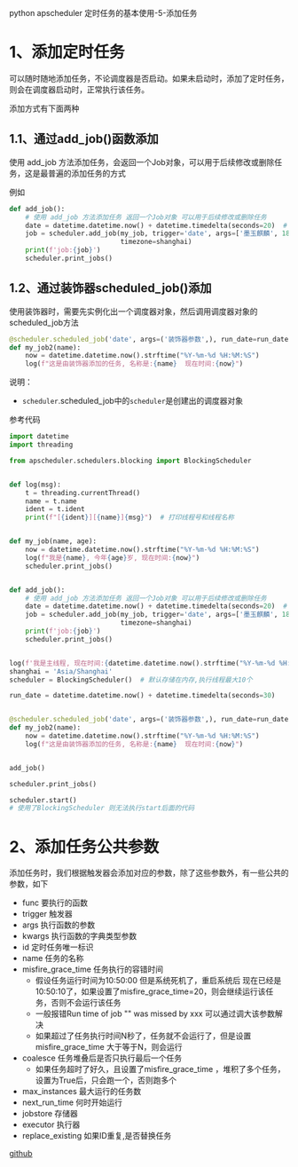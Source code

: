 python apscheduler 定时任务的基本使用-5-添加任务

# 1、添加定时任务

可以随时随地添加任务，不论调度器是否启动。如果未启动时，添加了定时任务，则会在调度器启动时，正常执行该任务。

添加方式有下面两种

## 1.1、通过add_job()函数添加

使用 add_job 方法添加任务，会返回一个Job对象，可以用于后续修改或删除任务，这是最普遍的添加任务的方式

例如

```python
def add_job():
    # 使用 add_job 方法添加任务 返回一个Job对象 可以用于后续修改或删除任务
    date = datetime.datetime.now() + datetime.timedelta(seconds=20)  # 可以添加datetime对象作为运行时间
    job = scheduler.add_job(my_job, trigger='date', args=['墨玉麒麟', 18], name="墨玉麒麟JOB", run_date=date,
                            timezone=shanghai)
    print(f'job:{job}')
    scheduler.print_jobs()
```

## 1.2、通过装饰器scheduled_job()添加

使用装饰器时，需要先实例化出一个调度器对象，然后调用调度器对象的scheduled_job方法

```python
@scheduler.scheduled_job('date', args=('装饰器参数',), run_date=run_date, name="装饰器", timezone=shanghai)
def my_job2(name):
    now = datetime.datetime.now().strftime("%Y-%m-%d %H:%M:%S")
    log(f"这是由装饰器添加的任务, 名称是:{name}  现在时间:{now}")
```

说明：

- `scheduler`.scheduled_job中的`scheduler`是创建出的调度器对象

参考代码

```python
import datetime
import threading

from apscheduler.schedulers.blocking import BlockingScheduler


def log(msg):
    t = threading.currentThread()
    name = t.name
    ident = t.ident
    print(f"[{ident}][{name}]{msg}")  # 打印线程号和线程名称


def my_job(name, age):
    now = datetime.datetime.now().strftime("%Y-%m-%d %H:%M:%S")
    log(f"我是{name}, 今年{age}岁, 现在时间:{now}")
    scheduler.print_jobs()


def add_job():
    # 使用 add_job 方法添加任务 返回一个Job对象 可以用于后续修改或删除任务
    date = datetime.datetime.now() + datetime.timedelta(seconds=20)  # 可以添加datetime对象作为运行时间
    job = scheduler.add_job(my_job, trigger='date', args=['墨玉麒麟', 18], name="墨玉麒麟JOB", run_date=date,
                            timezone=shanghai)
    print(f'job:{job}')
    scheduler.print_jobs()


log(f'我是主线程, 现在时间:{datetime.datetime.now().strftime("%Y-%m-%d %H:%M:%S")}')
shanghai = 'Asia/Shanghai'
scheduler = BlockingScheduler()  # 默认存储在内存,执行线程最大10个

run_date = datetime.datetime.now() + datetime.timedelta(seconds=30)


@scheduler.scheduled_job('date', args=('装饰器参数',), run_date=run_date, name="装饰器", timezone=shanghai)
def my_job2(name):
    now = datetime.datetime.now().strftime("%Y-%m-%d %H:%M:%S")
    log(f"这是由装饰器添加的任务, 名称是:{name}  现在时间:{now}")


add_job()

scheduler.print_jobs()

scheduler.start()
# 使用了BlockingScheduler 则无法执行start后面的代码

```

# 2、添加任务公共参数

添加任务时，我们根据触发器会添加对应的参数，除了这些参数外，有一些公共的参数，如下

- func 要执行的函数
- trigger 触发器
- args 执行函数的参数
- kwargs 执行函数的字典类型参数
- id 定时任务唯一标识
- name 任务的名称
- misfire_grace_time 任务执行的容错时间
  - 假设任务运行时间为10:50:00 但是系统死机了，重启系统后 现在已经是10:50:10了，如果设置了misfire_grace_time=20，则会继续运行该任务，否则不会运行该任务
  - 一般报错Run time of job "" was missed by xxx 可以通过调大该参数解决
  - 如果超过了任务执行时间N秒了，任务就不会运行了，但是设置misfire_grace_time 大于等于N，则会运行
- coalesce 任务堆叠后是否只执行最后一个任务
  - 如果任务超时了好久，且设置了misfire_grace_time ，堆积了多个任务，设置为True后，只会跑一个，否则跑多个
- max_instances 最大运行的任务数
- next_run_time 何时开始运行
- jobstore 存储器
- executor 执行器
- replace_existing 如果ID重复,是否替换任务

[github](https://github.com/rainbow-tan/learn-apscheduler)
